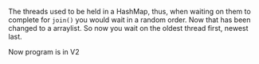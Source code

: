 The threads used to be held in a HashMap, thus, when waiting on them to complete for `join()` you would wait in a random order. Now that has been changed to a arraylist. So now you wait on the oldest thread first, newest last.

Now program is in V2